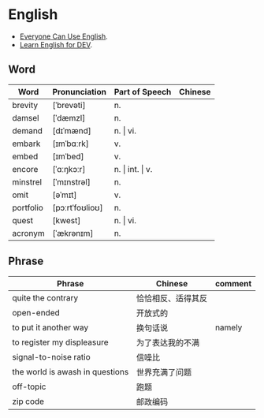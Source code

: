 # English

- [Everyone Can Use English](https://github.com/xiaolai/everyone-can-use-english).
- [Learn English for DEV](https://learn-english.dev/).

## Word

| Word | Pronunciation |  Part of Speech | Chinese |
| ------ | ------ | ------ | ------ |
| brevity | [ˈbrevəti] | n. |
| damsel | [ˈdæmzl] | n. |
| demand | [dɪˈmænd] | n. \| vi. |
| embark | [ɪmˈbɑːrk] | v. |
| embed | [ɪmˈbed] | v. |
| encore | [ˈɑːŋkɔːr] | n. \| int. \| v. |
| minstrel | [ˈmɪnstrəl] | n.|
| omit | [əˈmɪt] | v. |
| portfolio | [pɔːrtˈfoʊlioʊ] | n. |
| quest | [kwest] | n. \| vi.|
| acronym | [ˈækrənɪm] | n. |

## Phrase

| Phrase | Chinese | comment |
| ------ | ------ | ------ |
| quite the contrary | 恰恰相反、适得其反 | |
| open-ended | 开放式的 | |
| to put it another way | 换句话说 | namely |
| to register my displeasure | 为了表达我的不满 | |
| signal-to-noise ratio | 信噪比 | |
| the world is awash in questions | 世界充满了问题 | |
| off-topic | 跑题 | |
| zip code | 邮政编码 | |

